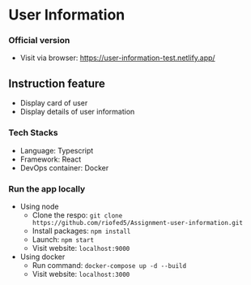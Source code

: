 # User Information

### Official version

- Visit via browser: https://user-information-test.netlify.app/

## Instruction feature

- Display card of user
- Display details of user information

### Tech Stacks

- Language: Typescript
- Framework: React
- DevOps container: Docker

### Run the app locally

- Using node
  - Clone the respo: `git clone https://github.com/riofed5/Assignment-user-information.git`
  - Install packages: `npm install`
  - Launch: `npm start`
  - Visit website: `localhost:9000`
- Using docker
  - Run command: `docker-compose up -d --build`
  - Visit website: `localhost:3000`
